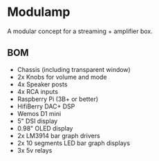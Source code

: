# Modulamp
A modular concept for a streaming + amplifier box.

## BOM

* Chassis (including transparent window)
* 2x Knobs for volume and mode
* 4x Speaker posts
* 4x RCA inputs
* Raspberry Pi (3B+ or better)
* HifiBerry DAC+ DSP
* Wemos D1 mini
* 5" DSI display
* 0.98" OLED display
* 2x LM3914 bar graph drivers
* 2x 10 segments LED bar graph displays
* 3x 5v relays
